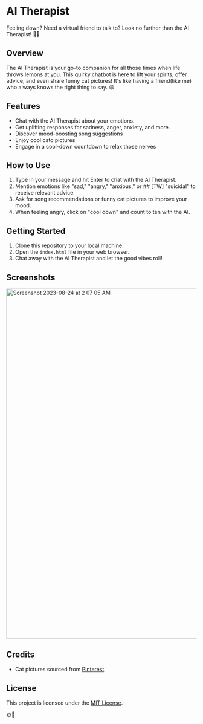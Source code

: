 
# AI Therapist

Feeling down? Need a virtual friend to talk to? Look no further than the AI Therapist! 🤖🦄

## Overview

The AI Therapist is your go-to companion for all those times when life throws lemons at you. This quirky chatbot is here to lift your spirits, offer advice, and even share funny cat pictures! It's like having a friend(like me) who always knows the right thing to say. 😄

## Features

- Chat with the AI Therapist about your emotions.
- Get uplifting responses for sadness, anger, anxiety, and more.
- Discover mood-boosting song suggestions
- Enjoy cool cato pictures
- Engage in a cool-down countdown to relax those nerves

## How to Use

1. Type in your message and hit Enter to chat with the AI Therapist.
2. Mention emotions like "sad," "angry," "anxious," or ## [TW] "suicidal" to receive relevant advice.
3. Ask for song recommendations or funny cat pictures to improve your mood.
4. When feeling angry, click on "cool down" and count to ten with the AI.

## Getting Started

1. Clone this repository to your local machine.
2. Open the `index.html` file in your web browser.
3. Chat away with the AI Therapist and let the good vibes roll!

## Screenshots
<img width="927" alt="Screenshot 2023-08-24 at 2 07 05 AM" src="https://github.com/harshinik7/AI-Therapist/assets/93606469/a585ce41-72db-4439-a5f6-d17941e616f5">

## Credits

- Cat pictures sourced from [Pinterest](https://www.pinterest.com)


## License

This project is licensed under the [MIT License](LICENSE).

🌞🌈
